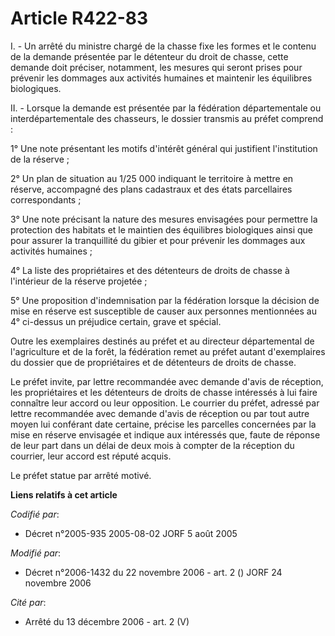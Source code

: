 # Article R422-83

I. - Un arrêté du ministre chargé de la chasse fixe les formes et le contenu de la demande présentée par le détenteur du
droit de chasse, cette demande doit préciser, notamment, les mesures qui seront prises pour prévenir les dommages aux
activités humaines et maintenir les équilibres biologiques.

II. - Lorsque la demande est présentée par la fédération départementale ou interdépartementale des chasseurs, le dossier
transmis au préfet comprend :

1° Une note présentant les motifs d'intérêt général qui justifient l'institution de la réserve ;

2° Un plan de situation au 1/25 000 indiquant le territoire à mettre en réserve, accompagné des plans cadastraux et des états
parcellaires correspondants ;

3° Une note précisant la nature des mesures envisagées pour permettre la protection des habitats et le maintien des
équilibres biologiques ainsi que pour assurer la tranquillité du gibier et pour prévenir les dommages aux activités
humaines ;

4° La liste des propriétaires et des détenteurs de droits de chasse à l'intérieur de la réserve projetée ;

5° Une proposition d'indemnisation par la fédération lorsque la décision de mise en réserve est susceptible de causer aux
personnes mentionnées au 4° ci-dessus un préjudice certain, grave et spécial.

Outre les exemplaires destinés au préfet et au directeur départemental de l'agriculture et de la forêt, la fédération remet
au préfet autant d'exemplaires du dossier que de propriétaires et de détenteurs de droits de chasse.

Le préfet invite, par lettre recommandée avec demande d'avis de réception, les propriétaires et les détenteurs de droits de
chasse intéressés à lui faire connaître leur accord ou leur opposition. Le courrier du préfet, adressé par lettre recommandée
avec demande d'avis de réception ou par tout autre moyen lui conférant date certaine, précise les parcelles concernées par la
mise en réserve envisagée et indique aux intéressés que, faute de réponse de leur part dans un délai de deux mois à compter
de la réception du courrier, leur accord est réputé acquis.

Le préfet statue par arrêté motivé.

**Liens relatifs à cet article**

_Codifié par_:

  - Décret n°2005-935 2005-08-02 JORF 5 août 2005

_Modifié par_:

  - Décret n°2006-1432 du 22 novembre 2006 - art. 2 () JORF 24 novembre 2006

_Cité par_:

  - Arrêté du 13 décembre 2006 - art. 2 (V)
